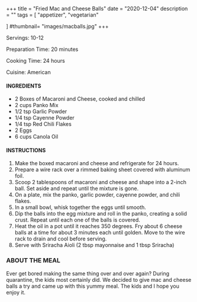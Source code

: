+++
title = "Fried Mac and Cheese Balls"
date = "2020-12-04"
description = ""
tags = [
    "appetizer",
    "vegetarian"
  
]
#thumbnail= "images/macballs.jpg"
+++

Servings: 10-12 <!--more-->

Preparation Time: 20 minutes

Cooking Time: 24 hours

Cuisine: American

#### INGREDIENTS 

* 2 Boxes of Macaroni and Cheese, cooked and chilled
* 2 cups Panko Mix 
* 1/2 tsp Garlic Powder 
* 1/4 tsp Cayenne Powder
* 1/4 tsp Red Chili Flakes
* 2 Eggs
* 6 cups Canola Oil 

#### INSTRUCTIONS 

1. Make the boxed macaroni and cheese and refrigerate for 24 hours.
2. Prepare a wire rack over a rimmed baking sheet covered with aluminum foil. 
3. Scoop 2 tablespoons of macaroni and cheese and shape into a 2-inch ball. Set aside and repeat until the mixture is gone. 
4. On a plate, mix the panko, garlic powder, cayenne powder, and chili flakes. 
5. In a small bowl, whisk together the eggs until smooth. 
6. Dip the balls into the egg mixture and roll in the panko, creating a solid crust. Repeat until each one of the balls is covered. 
7. Heat the oil in a pot until it reaches 350 degrees. Fry about 6 cheese balls at a time for about 3 minutes each until golden. Move to the wire rack to drain and cool before serving. 
8. Serve with Sriracha Aioli (2 tbsp mayonnaise and 1 tbsp Sriracha) 

### ABOUT THE MEAL 

Ever get bored making the same thing over and over again? During quarantine, the kids most certainly did. We decided to give mac and cheese balls a try and came up with this yummy meal. The kids and I hope you enjoy it. 
